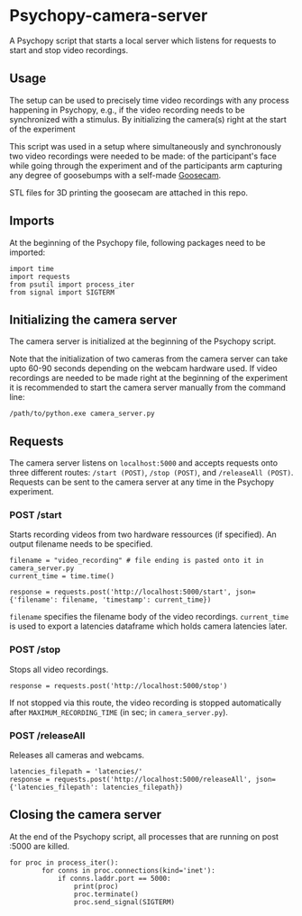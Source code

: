 # Psychopy-camera-server
A Psychopy script that starts a local server which listens for requests to start and stop video recordings.

## Usage
The setup can be used to precisely time video recordings with any process happening in Psychopy, e.g., if the video recording needs to be synchronized with a stimulus. By initializing the camera(s) right at the start of the experiment

This script was used in a setup where simultaneously and synchronously two video recordings were needed to be made: of the participant's face while going through the experiment and of the participants arm capturing any degree of goosebumps with a self-made [Goosecam](https://www.psy.uni-hamburg.de/service/technischer-service/technicaloffers/projects/goosecam.html). 

STL files for 3D printing the goosecam are attached in this repo.

## Imports
At the beginning of the Psychopy file, following packages need to be imported: 
```
import time
import requests
from psutil import process_iter
from signal import SIGTERM
```

## Initializing the camera server
The camera server is initialized at the beginning of the Psychopy script. 

Note that the initialization of two cameras from the camera server can take upto 60-90 seconds depending on the webcam hardware used. If video recordings are needed to be made right at the beginning of the experiment it is recommended to start the camera server manually from the command line:
```
/path/to/python.exe camera_server.py
```

## Requests
The camera server listens on ```localhost:5000``` and accepts requests onto three different routes: ```/start (POST)```, ```/stop (POST)```, and ```/releaseAll (POST)```. Requests can be sent to the camera server at any time in the Psychopy experiment.

### POST /start
Starts recording videos from two hardware ressources (if specified). An output filename needs to be specified.
```
filename = "video_recording" # file ending is pasted onto it in camera_server.py
current_time = time.time()

response = requests.post('http://localhost:5000/start', json={'filename': filename, 'timestamp': current_time})
```
```filename``` specifies the filename body of the video recordings. ```current_time``` is used to export a latencies dataframe which holds camera latencies later.

### POST /stop
Stops all video recordings.
```
response = requests.post('http://localhost:5000/stop')
```

If not stopped via this route, the video recording is stopped automatically after ```MAXIMUM_RECORDING_TIME``` (in sec; in ```camera_server.py```).

### POST /releaseAll
Releases all cameras and webcams.
```
latencies_filepath = 'latencies/'
response = requests.post('http://localhost:5000/releaseAll', json={'latencies_filepath': latencies_filepath})
```

## Closing the camera server
At the end of the Psychopy script, all processes that are running on post :5000 are killed.
```
for proc in process_iter():
        for conns in proc.connections(kind='inet'):
            if conns.laddr.port == 5000:
                print(proc)
                proc.terminate()
                proc.send_signal(SIGTERM) 
```
